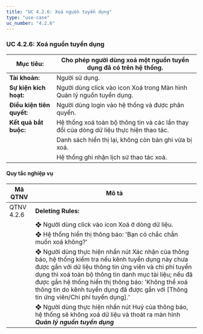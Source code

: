 ```yaml
---
title: "UC 4.2.6: Xoá nguồn tuyển dụng"
type: "use-case"
uc_number: "4.2.6"
---
```


### UC 4.2.6: Xoá nguồn tuyển dụng

| **Mục tiêu:** | Cho phép người dùng xoá một nguồn tuyển dụng đã có trên hệ thống. |
| --- | --- |
| **Tài khoản:** | Người sử dụng. |
| **Sự kiện kích hoạt:** | Người dùng click vào icon Xoá trong Màn hình Quản lý nguồn tuyển dụng. |
| **Điều kiện tiên quyết:** | Người dùng login vào hệ thống và được phân quyền. |
| **Kết quả bắt buộc:** | Hệ thống xoá toàn bộ thông tin và các lần thay đổi của dòng dữ liệu thực hiện thao tác. |
|  | Danh sách hiển thị lại, không còn bản ghi vừa bị xoá. |
|  | Hệ thống ghi nhận lịch sử thao tác xoá. |

####  Quy tắc nghiệp vụ

| **Mã QTNV** | **Mô tả** |
| --- | --- |
| QTNV 4.2.6 | **Deleting Rules:** |
|  | ❖ Người dùng click vào icon Xoá ở dòng dữ liệu. |
|  | ❖ Hệ thống hiển thị thông báo: 'Bạn có chắc chắn muốn xoá không?' |
|  | ❖ Người dùng thực hiện nhấn nút Xác nhận của thông báo, hệ thống kiểm tra nếu kênh tuyển dụng này chưa được gắn với dữ liệu thông tin ứng viên và chi phí tuyển dụng thì xoá toàn bộ thông tin danh mục tài liệu; nếu đã được gắn hệ thống hiển thị thông báo: 'Không thể xoá thông tin do kênh tuyển dụng đã được gắn với \[Thông tin ứng viên/Chi phí tuyển dụng\].' |
|  | ❖ Người dùng thực hiện nhấn nút Huỷ của thông báo, hệ thống sẽ không xoá dữ liệu và thoát ra màn hình ***Quản lý nguồn tuyển dụng*** |
